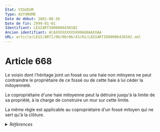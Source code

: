 ```yaml
---
État: VIGUEUR
Type: AUTONOME
Date de début: 1881-08-26
Date de fin: 2999-01-01
Identifiant: LEGIARTI000006430102
Ancien identifiant: ACAXXXXXXXX5X00668AAXXAA
URL: article/LEGI/ARTI/00/00/06/43/01/LEGIARTI000006430102.xml
---
```


<h1>Article 668</h1>

Le voisin dont l'héritage joint un fossé ou une haie non mitoyens ne peut
contraindre le propriétaire de ce fossé ou de cette haie à lui céder la
mitoyenneté.<br />

Le copropriétaire d'une haie mitoyenne peut la détruire jusqu'à la limite de sa
propriété, à la charge de construire un mur sur cette limite.<br />

La même règle est applicable au copropriétaire d'un fossé mitoyen qui ne sert
qu'à la clôture.


<details>
  <summary><em>Références</em></summary>

  <h2>Références faites par l'article</h2>
  
  <ul>
    <li>
      CODIFICATION source Loi 1804-01-31
    </li>
    <li>
      CREATION source Loi 1804-01-31 promulguée le 10 février 1804
    </li>
  </ul>
</details>
